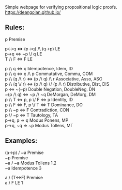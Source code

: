 Simple webpage for verifying propositional logic proofs. https://deangolan.github.io/

## Rules:
p Premise

p<->q <=> (p->q) /\ (q->p) LE <br>
p->q <=> ~p \\/ q LE <br>
T /\ F <=> F LE

p /\ q <=> q Idempotence, Idem, ID <br>
p /\ q <=> q /\ p Commutative, Commu, COM <br>
p /\ (q /\ r) <=> (p /\ q) /\ r Associative, Asso, ASO <br>
p /\ (q \\/ r) <=> (p /\ q) \\/ (p /\ r) Distributive, Dist, DIS <br>
p <=> ~(~p) Double Negation, DoubleNeg, DN <br>
~(p /\ q) <=> ~p /\ ~q DeMorgan, DeMorg, DM <br>
p /\ T <=> p, p \\/ F <=> p Identity, ID <br>
p /\ F <=> F, p \\/ T <=> T Dominance, DO <br>
p /\ ~p <=> F Contradiction, CON <br>
p \\/ ~p <=> T Tautology, TA <br>
p->q, p => q Modus Ponens, MP <br>
p->q, ~q => ~p Modus Tollens, MT

## Examples:
(a->p) \/ ~a Premise <br>
~p Premise <br>
~a \/ ~a Modus Tollens 1,2 <br>
~a Idempotence 3

a \/ (T<->F) Premise <br>
a \/ F LE 1
